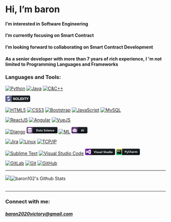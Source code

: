 # Hi, I’m baron

#### I’m interested in Software Engineering

#### I’m currently focusing on Smart Contract

#### I’m looking forward to collaborating on Smart Contract Development

#### As a senior developer with more than 7 years of rich experience, I 'm not limited to Programming Languages and Frameworks

### Languages and Tools:
[![Python](https://img.shields.io/badge/-Python-black?style=flat&logo=python&link=https://github.com/baron102/)](https://github.com/baron102/)
[![Java](https://img.shields.io/badge/Java-orange?style=flat&logo=java&logoColor=white&link=https://github.com/baron102/)](https://github.com/baron102/)
[![C&C++](https://img.shields.io/badge/-C%20&%20C++-659ad2?style=flat&logo=c%2B%2B&logoColor=ffffff&link=https://github.com/baron102/)](https://github.com/baron102/)

[![Solidity](https://github.com/baron102/baron102/blob/main/solidity.png)](https://github.com/baron102/)


[![HTML5](https://img.shields.io/badge/-HTML5-E34F26?style=flat&logo=html5&logoColor=white&link=https://github.com/baron102/)](https://github.com/baron102/) 
[![CSS3](https://img.shields.io/badge/-CSS3-1572B6?style=flat&logo=css3&link=https://github.com/baron102/)](https://github.com/baron102/) 
[![Bootstrap](https://img.shields.io/badge/-Bootstrap-563D7C?style=flat&logo=bootstrap&link=https://github.com/baron102/)](https://github.com/baron102/)
[![JavaScript](https://img.shields.io/badge/-JavaScript-black?style=flat&logo=javascript&link=https://github.com/baron102/)](https://github.com/baron102/)
[![MySQL](https://img.shields.io/badge/-MySQL-black?style=flat&logo=mysql&link=https://github.com/baron102/)](https://github.com/baron102/)

[![ReactJS](https://img.shields.io/badge/-ReactJS-61DAFB?style=flat&logo=react&logoColor=white&link=https://github.com/baron102/)](https://github.com/baron102/) 
[![Angular](https://img.shields.io/badge/-Angular-DD0031?style=flat&logo=angular&logoColor=white&link=https://github.com/baron102/)](https://github.com/baron102/) 
[![VueJS](https://img.shields.io/badge/VueJS-41B883??style=flat&logo=vue.js&logoColor=white&link=https://github.com/baron102/)](https://github.com/baron102/) 

[![Django](https://img.shields.io/badge/-django-black?style=flat&logo=django)](https://github.com/baron102/)
[![DataScience](https://github.com/SvenCelin/SvenCelin/blob/master/Badges/datascience.png)](https://github.com/baron102/)
[![ML](https://img.shields.io/badge/-Machine%20Learning-102230?style=flat)](https://github.com/baron102/)
[![AI](https://github.com/SvenCelin/SvenCelin/blob/master/Badges/ai.png)](https://github.com/baron102/)

[![Jira](https://img.shields.io/badge/-Jira-222222?style=flat&logo=jira-software&logoColor=white&logoColor=0052CC)](https://github.com/baron102/)
[![Linux](https://img.shields.io/badge/-Linux-222222?style=flat&logo=linux&logoColor=FCC624)](https://github.com/baron102/)
[![TCP/IP](https://img.shields.io/badge/-TCP/IP-222222?style=flat&logo=cisco&logoColor=white)](https://github.com/baron102/)

[![Sublime Text](http://img.shields.io/badge/-Sublime%20Text-3C4858?style=flat&logo=sublime-text)](https://github.com/baron102/)
[![Visual Studio Code](https://img.shields.io/badge/-VSCode-444444?style=flat&logo=visual-studio-code&logoColor=007ACC)](https://github.com/baron102/)
[![Visual Studio](https://github.com/SvenCelin/SvenCelin/blob/master/Badges/visualstudio.png)](https://github.com/baron102/)
[![PyCharm](https://github.com/SvenCelin/SvenCelin/blob/master/Badges/pycharm.png)](https://github.com/baron102/)

[![GitLab](https://img.shields.io/badge/-GitLab-FCA121?style=flat&logo=gitlab&link=https://github.com/baron102/)](https://github.com/baron102/)
[![Git](https://img.shields.io/badge/-Git-black?style=flat&logo=git&link=https://github.com/baron102/)](https://github.com/baron102/) 
[![GitHub](https://img.shields.io/badge/-GitHub-181717?style=flat&logo=github&link=https://github.com/baron102/)](https://github.com/baron102/)
<br />

--- 

<img align="left" src="https://github-readme-stats.vercel.app/api/top-langs/?username=baron102&theme=white" /> 

<img align="center" alt="baron102's Github Stats" src="https://github-readme-stats.vercel.app/api?username=baron102&show_icons=true&hide_border=true" /><br /><br />

---

### Connect with me:
##### baron2020victory@gmail.com

[github]: https://github.com/baron102/
[Email]: baron2020victory@gmail.com

<!---
baron102/baron102 is a ✨ special ✨ repository because its `README.md` (this file) appears on your GitHub profile.
You can click the Preview link to take a look at your changes.
--->
